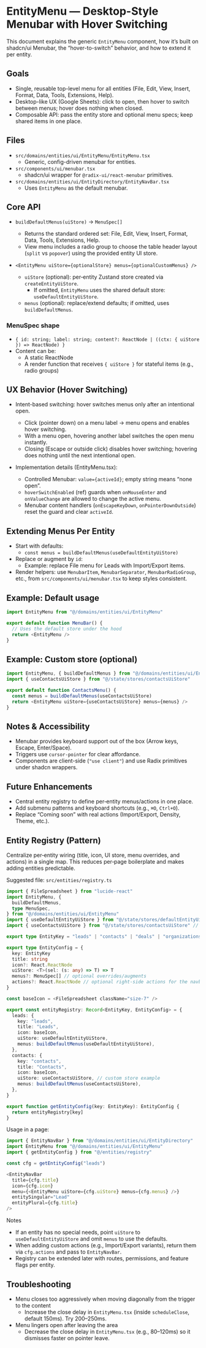 # EntityMenu — Desktop-Style Menubar with Hover Switching

This document explains the generic `EntityMenu` component, how it’s built on shadcn/ui Menubar, the “hover-to-switch” behavior, and how to extend it per entity.

## Goals

- Single, reusable top-level menu for all entities (File, Edit, View, Insert, Format, Data, Tools, Extensions, Help).
- Desktop-like UX (Google Sheets): click to open, then hover to switch between menus; hover does nothing when closed.
- Composable API: pass the entity store and optional menu specs; keep shared items in one place.

## Files

- `src/domains/entities/ui/EntityMenu/EntityMenu.tsx`
  - Generic, config-driven menubar for entities.
- `src/components/ui/menubar.tsx`
  - shadcn/ui wrapper for `@radix-ui/react-menubar` primitives.
- `src/domains/entities/ui/EntityDirectory/EntityNavBar.tsx`
  - Uses `EntityMenu` as the default menubar.

## Core API

- `buildDefaultMenus(uiStore)` → `MenuSpec[]`

  - Returns the standard ordered set: File, Edit, View, Insert, Format, Data, Tools, Extensions, Help.
  - View menu includes a radio group to choose the table header layout (`split` vs `popover`) using the provided entity UI store.

- `<EntityMenu uiStore={optionalStore} menus={optionalCustomMenus} />`
  - `uiStore` (optional): per‑entity Zustand store created via `createEntityUiStore`.
    - If omitted, `EntityMenu` uses the shared default store: `useDefaultEntityUiStore`.
  - `menus` (optional): replace/extend defaults; if omitted, uses `buildDefaultMenus`.

### MenuSpec shape

- `{ id: string; label: string; content?: ReactNode | ((ctx: { uiStore }) => ReactNode) }`
- Content can be:
  - A static ReactNode
  - A render function that receives `{ uiStore }` for stateful items (e.g., radio groups)

## UX Behavior (Hover Switching)

- Intent-based switching: hover switches menus only after an intentional open.

  - Click (pointer down) on a menu label → menu opens and enables hover switching.
  - With a menu open, hovering another label switches the open menu instantly.
  - Closing (Escape or outside click) disables hover switching; hovering does nothing until the next intentional open.

- Implementation details (EntityMenu.tsx):
  - Controlled Menubar: `value={activeId}`; empty string means “none open”.
  - `hoverSwitchEnabled` (ref) guards when `onMouseEnter` and `onValueChange` are allowed to change the active menu.
  - Menubar content handlers (`onEscapeKeyDown`, `onPointerDownOutside`) reset the guard and clear `activeId`.

## Extending Menus Per Entity

- Start with defaults:
  - `const menus = buildDefaultMenus(useDefaultEntityUiStore)`
- Replace or augment by `id`:
  - Example: replace File menu for Leads with Import/Export items.
- Render helpers: use `MenubarItem`, `MenubarSeparator`, `MenubarRadioGroup`, etc., from `src/components/ui/menubar.tsx` to keep styles consistent.

## Example: Default usage

```ts
import EntityMenu from "@/domains/entities/ui/EntityMenu"

export default function MenuBar() {
  // Uses the default store under the hood
  return <EntityMenu />
}
```

## Example: Custom store (optional)

```ts
import EntityMenu, { buildDefaultMenus } from "@/domains/entities/ui/EntityMenu"
import { useContactsUiStore } from "@/state/stores/contactsUiStore"

export default function ContactsMenu() {
  const menus = buildDefaultMenus(useContactsUiStore)
  return <EntityMenu uiStore={useContactsUiStore} menus={menus} />
}
```

## Notes & Accessibility

- Menubar provides keyboard support out of the box (Arrow keys, Escape, Enter/Space).
- Triggers use `cursor-pointer` for clear affordance.
- Components are client-side (`"use client"`) and use Radix primitives under shadcn wrappers.

## Future Enhancements

- Central entity registry to define per‑entity menus/actions in one place.
- Add submenu patterns and keyboard shortcuts (e.g., `⌘O`, `Ctrl+O`).
- Replace “Coming soon” with real actions (Import/Export, Density, Theme, etc.).

## Entity Registry (Pattern)

Centralize per‑entity wiring (title, icon, UI store, menu overrides, and actions) in a single map. This reduces per‑page boilerplate and makes adding entities predictable.

Suggested file: `src/entities/registry.ts`

```ts
import { FileSpreadsheet } from "lucide-react"
import EntityMenu, {
  buildDefaultMenus,
  type MenuSpec,
} from "@/domains/entities/ui/EntityMenu"
import { useDefaultEntityUiStore } from "@/state/stores/defaultEntityUiStore"
import { useContactsUiStore } from "@/state/stores/contactsUiStore" // optional example

export type EntityKey = "leads" | "contacts" | "deals" | "organizations"

export type EntityConfig = {
  key: EntityKey
  title: string
  icon?: React.ReactNode
  uiStore: <T>(sel: (s: any) => T) => T
  menus?: MenuSpec[] // optional overrides/augments
  actions?: React.ReactNode // optional right-side actions for the navbar
}

const baseIcon = <FileSpreadsheet className="size-7" />

export const entityRegistry: Record<EntityKey, EntityConfig> = {
  leads: {
    key: "leads",
    title: "Leads",
    icon: baseIcon,
    uiStore: useDefaultEntityUiStore,
    menus: buildDefaultMenus(useDefaultEntityUiStore),
  },
  contacts: {
    key: "contacts",
    title: "Contacts",
    icon: baseIcon,
    uiStore: useContactsUiStore, // custom store example
    menus: buildDefaultMenus(useContactsUiStore),
  },
}

export function getEntityConfig(key: EntityKey): EntityConfig {
  return entityRegistry[key]
}
```

Usage in a page:

```ts
import { EntityNavBar } from "@/domains/entities/ui/EntityDirectory"
import EntityMenu from "@/domains/entities/ui/EntityMenu"
import { getEntityConfig } from "@/entities/registry"

const cfg = getEntityConfig("leads")

<EntityNavBar
  title={cfg.title}
  icon={cfg.icon}
  menu={<EntityMenu uiStore={cfg.uiStore} menus={cfg.menus} />}
  entitySingular="Lead"
  entityPlural={cfg.title}
/>
```

Notes

- If an entity has no special needs, point `uiStore` to `useDefaultEntityUiStore` and omit `menus` to use the defaults.
- When adding custom actions (e.g., Import/Export variants), return them via `cfg.actions` and pass to `EntityNavBar`.
- Registry can be extended later with routes, permissions, and feature flags per entity.

## Troubleshooting

- Menu closes too aggressively when moving diagonally from the trigger to the content
  - Increase the close delay in `EntityMenu.tsx` (inside `scheduleClose`, default 150ms). Try 200–250ms.
- Menu lingers open after leaving the area
  - Decrease the close delay in `EntityMenu.tsx` (e.g., 80–120ms) so it dismisses faster on pointer leave.
